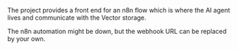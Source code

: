 The project provides a front end for an n8n flow which is where the AI agent lives and communicate with the Vector storage. 

The n8n automation might be down, but the webhook URL can be replaced by your own. 
